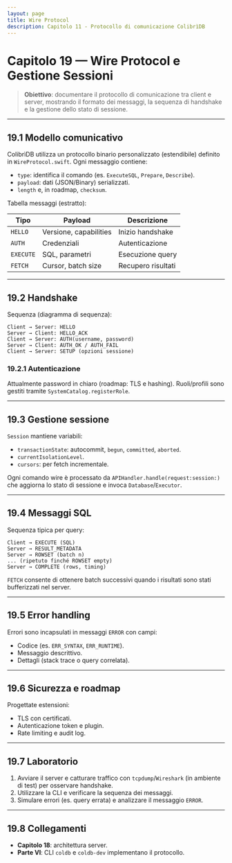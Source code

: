 ```yaml
---
layout: page
title: Wire Protocol
description: Capitolo 11 - Protocollo di comunicazione ColibrìDB
---
```


# Capitolo 19 — Wire Protocol e Gestione Sessioni

> **Obiettivo**: documentare il protocollo di comunicazione tra client e server, mostrando il formato dei messaggi, la sequenza di handshake e la gestione dello stato di sessione.

---

## 19.1 Modello comunicativo

ColibrìDB utilizza un protocollo binario personalizzato (estendibile) definito in `WireProtocol.swift`. Ogni messaggio contiene:
- `type`: identifica il comando (es. `ExecuteSQL`, `Prepare`, `Describe`).
- `payload`: dati (JSON/Binary) serializzati.
- `length` e, in roadmap, `checksum`.

Tabella messaggi (estratto):

| Tipo | Payload | Descrizione |
|------|---------|-------------|
| `HELLO` | Versione, capabilities | Inizio handshake |
| `AUTH` | Credenziali | Autenticazione |
| `EXECUTE` | SQL, parametri | Esecuzione query |
| `FETCH` | Cursor, batch size | Recupero risultati |

---

## 19.2 Handshake

Sequenza (diagramma di sequenza):
```
Client → Server: HELLO
Server → Client: HELLO_ACK
Client → Server: AUTH(username, password)
Server → Client: AUTH_OK / AUTH_FAIL
Client → Server: SETUP (opzioni sessione)
```

### 19.2.1 Autenticazione
Attualmente password in chiaro (roadmap: TLS e hashing). Ruoli/profili sono gestiti tramite `SystemCatalog.registerRole`.

---

## 19.3 Gestione sessione

`Session` mantiene variabili:
- `transactionState`: autocommit, `begun`, `committed`, `aborted`.
- `currentIsolationLevel`.
- `cursors`: per fetch incrementale.

Ogni comando wire è processato da `APIHandler.handle(request:session:)` che aggiorna lo stato di sessione e invoca `Database`/`Executor`.

---

## 19.4 Messaggi SQL

Sequenza tipica per query:
```
Client → EXECUTE (SQL)
Server → RESULT_METADATA
Server → ROWSET (batch n)
... (ripetuto finché ROWSET empty)
Server → COMPLETE (rows, timing)
```

`FETCH` consente di ottenere batch successivi quando i risultati sono stati bufferizzati nel server.

---

## 19.5 Error handling

Errori sono incapsulati in messaggi `ERROR` con campi:
- Codice (es. `ERR_SYNTAX`, `ERR_RUNTIME`).
- Messaggio descrittivo.
- Dettagli (stack trace o query correlata).

---

## 19.6 Sicurezza e roadmap

Progettate estensioni:
- TLS con certificati.
- Autenticazione token e plugin.
- Rate limiting e audit log.

---

## 19.7 Laboratorio

1. Avviare il server e catturare traffico con `tcpdump`/`Wireshark` (in ambiente di test) per osservare handshake.
2. Utilizzare la CLI e verificare la sequenza dei messaggi.
3. Simulare errori (es. query errata) e analizzare il messaggio `ERROR`.

---

## 19.8 Collegamenti
- **Capitolo 18**: architettura server.
- **Parte VI**: CLI `coldb` e `coldb-dev` implementano il protocollo.

